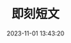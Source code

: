 ---
title: 即刻短文
date: 2023-11-01 13:43:20
type: says
cover: ''
desc: 分享生活的小确幸
leftend: ''
rightend: ''
---